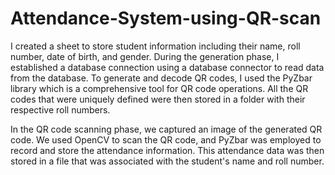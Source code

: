 # Attendance-System-using-QR-scan
I created a sheet to store student information including their name, roll number, date of birth, and gender. During the generation phase, I established a database connection using a database connector to read data from the database. To generate and decode QR codes, I used the PyZbar library which is a comprehensive tool for QR code operations. All the QR codes that were uniquely defined were then stored in a folder with their respective roll numbers.

In the QR code scanning phase, we captured an image of the generated QR code. We used OpenCV to scan the QR code, and PyZbar was employed to record and store the attendance information. This attendance data was then stored in a file that was associated with the student's name and roll number.
